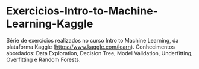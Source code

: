 # Exercicios-Intro-to-Machine-Learning-Kaggle
Série de exercícios realizados no curso Intro to Machine Learning, da plataforma Kaggle (https://www.kaggle.com/learn). Conhecimentos abordados: Data Exploration, Decision Tree, Model Validation, Underfitting, Overfitting e Random Forests.
